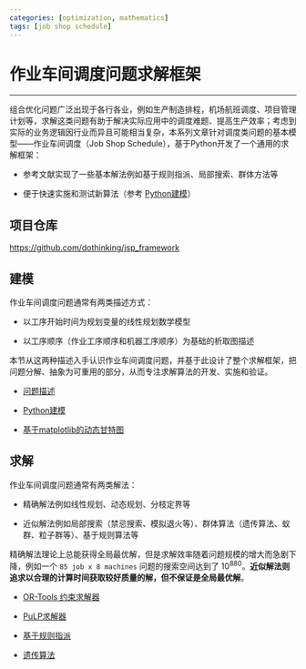 ```yaml
---
categories: [optimization, mathematics]
tags: [job shop schedule]
---
```


# 作业车间调度问题求解框架

---

组合优化问题广泛出现于各行各业，例如生产制造排程，机场航班调度、项目管理计划等，求解这类问题有助于解决实际应用中的调度难题、提高生产效率；考虑到实际的业务逻辑因行业而异且可能相当复杂，本系列文章针对调度类问题的基本模型——作业车间调度（Job Shop Schedule），基于Python开发了一个通用的求解框架：

- 参考文献实现了一些基本解法例如基于规则指派、局部搜索、群体方法等

- 便于快速实施和测试新算法（参考 [Python建模](2021-08-14-作业车间调度问题求解框架：Python建模.md)）


## 项目仓库

https://github.com/dothinking/jsp_framework



## 建模

作业车间调度问题通常有两类描述方式：

- 以工序开始时间为规划变量的线性规划数学模型

- 以工序顺序（作业工序顺序和机器工序顺序）为基础的析取图描述

本节从这两种描述入手认识作业车间调度问题，并基于此设计了整个求解框架，把问题分解、抽象为可重用的部分，从而专注求解算法的开发、实施和验证。

- [问题描述](2021-08-08-作业车间调度问题求解框架：问题描述.md)

- [Python建模](2021-08-14-作业车间调度问题求解框架：Python建模.md)

- [基于matplotlib的动态甘特图](2021-08-15-基于matplotlib的动态甘特图.md)


## 求解

作业车间调度问题通常有两类解法：

- 精确解法例如线性规划、动态规划、分枝定界等

- 近似解法例如局部搜索（禁忌搜索、模拟退火等）、群体算法（遗传算法、蚁群、粒子群等）、基于规则算法等

精确解法理论上总能获得全局最优解，但是求解效率随着问题规模的增大而急剧下降，例如一个 `85 job x 8 machines` 问题的搜索空间达到了 $10^{880}$。**近似解法则追求以合理的计算时间获取较好质量的解，但不保证是全局最优解**。


- [OR-Tools 约束求解器](2021-08-22-作业车间调度问题求解框架：OR-Tools约束求解器.md)

- [PuLP求解器](2021-08-29-作业车间调度问题求解框架：PuLP求解框架.md)

- [基于规则指派](2021-08-28-作业车间调度问题求解框架：规则指派算法.md)

- [遗传算法](2024-04-13-作业车间调度问题求解框架：遗传算法.md)
